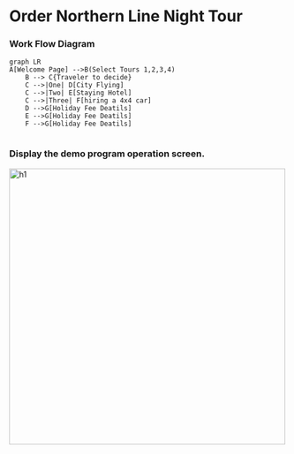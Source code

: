 # Order Northern Line Night Tour  

### Work Flow Diagram


```mermaid
graph LR
A[Welcome Page] -->B(Select Tours 1,2,3,4)
    B --> C{Traveler to decide}
    C -->|One| D[City Flying]
    C -->|Two| E[Staying Hotel]
    C -->|Three| F[hiring a 4x4 car]
    D -->G[Holiday Fee Deatils]
    E -->G[Holiday Fee Deatils]
    F -->G[Holiday Fee Deatils]
 

```
### Display the demo program operation screen.
<img width="500" alt="h1" src="https://github.com/Yami3366/hoildayCapstone/assets/159643271/aff17d18-1fe7-4633-b021-7a4e05f3572c">
